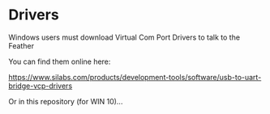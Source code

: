 # Drivers

Windows users must download Virtual Com Port Drivers to talk to the Feather

You can find them online here:

https://www.silabs.com/products/development-tools/software/usb-to-uart-bridge-vcp-drivers

Or in this repository (for WIN 10)...
